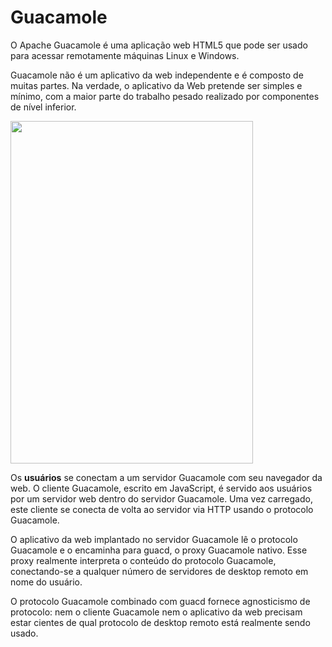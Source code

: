 # Guacamole
O Apache Guacamole é uma aplicação web HTML5 que pode ser usado para acessar remotamente máquinas Linux e Windows.


Guacamole não é um aplicativo da web independente e é composto de muitas partes. Na verdade, o aplicativo da Web pretende ser simples e mínimo, com a maior parte do trabalho pesado realizado por componentes de nível inferior.

<a href="url"><img src="https://guacamole.apache.org/doc/0.9.0/images/guac-arch.png" align="center" height="548" width="388" ></a>








Os **usuários** se conectam a um servidor Guacamole com seu navegador da web. O cliente Guacamole, escrito em JavaScript, é servido aos usuários por um servidor web dentro do servidor Guacamole. Uma vez carregado, este cliente se conecta de volta ao servidor via HTTP usando o protocolo Guacamole.

O aplicativo da web implantado no servidor Guacamole lê o protocolo Guacamole e o encaminha para guacd, o proxy Guacamole nativo. Esse proxy realmente interpreta o conteúdo do protocolo Guacamole, conectando-se a qualquer número de servidores de desktop remoto em nome do usuário.

O protocolo Guacamole combinado com guacd fornece agnosticismo de protocolo: nem o cliente Guacamole nem o aplicativo da web precisam estar cientes de qual protocolo de desktop remoto está realmente sendo usado.
